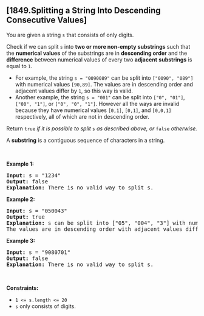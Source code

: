 ## [1849.Splitting a String Into Descending Consecutive Values]
<p>You are given a string <code>s</code> that consists of only digits.</p>

<p>Check if we can split <code>s</code> into <strong>two or more non-empty substrings</strong> such that the <strong>numerical values</strong> of the substrings are in <strong>descending order</strong> and the <strong>difference</strong> between numerical values of every two <strong>adjacent</strong> <strong>substrings</strong> is equal to <code>1</code>.</p>

<ul>
	<li>For example, the string <code>s = &quot;0090089&quot;</code> can be split into <code>[&quot;0090&quot;, &quot;089&quot;]</code> with numerical values <code>[90,89]</code>. The values are in descending order and adjacent values differ by <code>1</code>, so this way is valid.</li>
	<li>Another example, the string <code>s = &quot;001&quot;</code> can be split into <code>[&quot;0&quot;, &quot;01&quot;]</code>, <code>[&quot;00&quot;, &quot;1&quot;]</code>, or <code>[&quot;0&quot;, &quot;0&quot;, &quot;1&quot;]</code>. However all the ways are invalid because they have numerical values <code>[0,1]</code>, <code>[0,1]</code>, and <code>[0,0,1]</code> respectively, all of which are not in descending order.</li>
</ul>

<p>Return <code>true</code> <em>if it is possible to split</em> <code>s</code>​​​​​​ <em>as described above</em><em>, or </em><code>false</code><em> otherwise.</em></p>

<p>A <strong>substring</strong> is a contiguous sequence of characters in a string.</p>

<p>&nbsp;</p>
<p><strong class="example">Example 1:</strong></p>

<pre>
<strong>Input:</strong> s = &quot;1234&quot;
<strong>Output:</strong> false
<strong>Explanation:</strong> There is no valid way to split s.
</pre>

<p><strong class="example">Example 2:</strong></p>

<pre>
<strong>Input:</strong> s = &quot;050043&quot;
<strong>Output:</strong> true
<strong>Explanation:</strong> s can be split into [&quot;05&quot;, &quot;004&quot;, &quot;3&quot;] with numerical values [5,4,3].
The values are in descending order with adjacent values differing by 1.
</pre>

<p><strong class="example">Example 3:</strong></p>

<pre>
<strong>Input:</strong> s = &quot;9080701&quot;
<strong>Output:</strong> false
<strong>Explanation:</strong> There is no valid way to split s.
</pre>

<p>&nbsp;</p>
<p><strong>Constraints:</strong></p>

<ul>
	<li><code>1 &lt;= s.length &lt;= 20</code></li>
	<li><code>s</code> only consists of digits.</li>
</ul>
